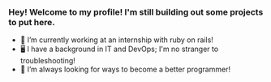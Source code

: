 ### Hey! Welcome to my profile! I'm still building out some projects to put here. 

- 🌱 I’m currently working at an internship with ruby on rails!
- 🖥 I have a background in IT and DevOps; I'm no stranger to troubleshooting!
- 🧐 I’m always looking for ways to become a better programmer!


<!--
**necessities/necessities** is a ✨ _special_ ✨ repository because its `README.md` (this file) appears on your GitHub profile.

Here are some ideas to get you started:

- 🔭 I’m currently working on ...
- 🌱 I’m currently learning ...
- 👯 I’m looking to collaborate on ...
- 🤔 I’m looking for help with ...
- 💬 Ask me about ...
- 📫 How to reach me: ...
- 😄 Pronouns: ...
- ⚡ Fun fact: ...
![1096497](https://user-images.githubusercontent.com/73265363/152456298-f3879a35-22bc-4387-82f6-e3f78e3ac104.jpeg)

-->
